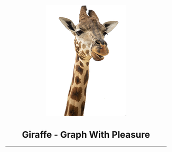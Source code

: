 <div align="center">
<img src="resources/images/giraffe_page.png">
<h1>Giraffe - Graph With Pleasure</h1>
<hr/>
</div>
